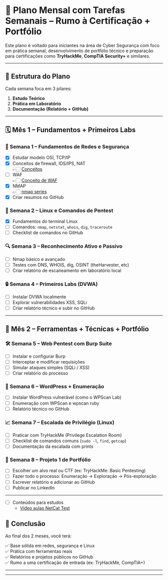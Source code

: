 # 📅 Plano Mensal com Tarefas Semanais – Rumo à Certificação + Portfólio

Este plano é voltado para iniciantes na área de Cyber Segurança com foco em prática semanal, desenvolvimento de portfólio técnico e preparação para certificações como **TryHackMe**, **CompTIA Security+** e similares.

---

## 🔁 Estrutura do Plano

Cada semana foca em 3 pilares:

1. **Estudo Teórico**
2. **Prática em Laboratório**
3. **Documentação (Relatório + GitHub)**

---

## 🗓️ Mês 1 – Fundamentos + Primeiros Labs

### 🧠 Semana 1 – Fundamentos de Redes e Segurança
- [x] Estudar modelo OSI, TCP/IP
- [x] Conceitos de firewall, IDS/IPS, NAT  
👉🏻 [Conceitos](arquivos/firewall.md)
- [ ] WAF  
👉🏻 [Conceito de WAF](arquivos/waf.md)
- [x] NMAP  
👉🏻 [nmap series](https://youtube.com/playlist?list=PLBf0hzazHTGM8V_3OEKhvCM9Xah3qDdIx&si=sgfPvAWp7xlEjG6T)
- [x] Criar resumos no GitHub

### 🧪 Semana 2 – Linux e Comandos de Pentest
- [x] Fundamentos do terminal Linux
- [ ] Comandos: `nmap`, `netstat`, `whois`, `dig`, `traceroute`
- [ ] Checklist de comandos no GitHub

### 🔍 Semana 3 – Reconhecimento Ativo e Passivo
- [ ] Nmap básico e avançado
- [ ] Testes com DNS, WHOIS, dig, OSINT (theHarvester, etc)
- [ ] Criar relatório de escaneamento em laboratório local

### 🔒 Semana 4 – Primeiros Labs (DVWA)
- [ ] Instalar DVWA localmente
- [ ] Explorar vulnerabilidades XSS, SQLi
- [ ] Criar relatório técnico e subir no GitHub

---

## 🧰 Mês 2 – Ferramentas + Técnicas + Portfólio

### 🛠 Semana 5 – Web Pentest com Burp Suite
- [ ] Instalar e configurar Burp
- [ ] Interceptar e modificar requisições
- [ ] Simular ataques simples (SQLi / XSS)
- [ ] Criar relatório do processo

### 📂 Semana 6 – WordPress + Enumeração
- [ ] Instalar WordPress vulnerável (como o WPScan Lab)
- [ ] Enumeração com WPScan e wpscan ruby
- [ ] Relatório técnico no GitHub

### 📈 Semana 7 – Escalada de Privilégio (Linux)
- [ ] Praticar com TryHackMe (Privilege Escalation Room)
- [ ] Checklist de comandos comuns (`sudo -l`, `find`, `getcap`)
- [ ] Documentação da escalada com prints

### 🎯 Semana 8 – Projeto 1 de Portfólio
- [ ] Escolher um alvo real ou CTF (ex: TryHackMe: Basic Pentesting)
- [ ] Fazer todo o processo: Enumeração → Exploração → Pós-exploração
- [ ] Escrever relatório e adicionar ao GitHub
- [ ] Publicar no LinkedIn

---
- [ ] Conteúdos para estudos
  - [Vídeo aulas NetCat Test](https://www.youtube.com/watch?v=fZDmJG_tjnI&list=PLRwzTRKI2Ah8qKzA3f7n5GKva0B-sWhWt) 


## 🏁 Conclusão

Ao final dos 2 meses, você terá:

✅ Base sólida em redes, segurança e Linux  
✅ Prática com ferramentas reais  
✅ Relatórios e projetos públicos no GitHub  
✅ Rumo a uma certificação de entrada (ex: TryHackMe, CompTIA+)

---


---

